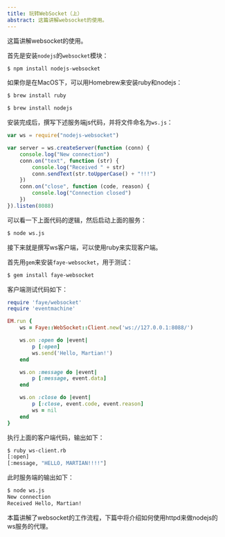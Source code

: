 ```yaml
---
title: 玩转WebSocket（上）
abstract: 这篇讲解websocket的使用。
---
```




这篇讲解websocket的使用。

首先是安装`nodejs`的`websocket`模块：

```bash
$ npm install nodejs-websocket 
```

如果你是在MacOS下，可以用Homebrew来安装ruby和nodejs：

```bash
$ brew install ruby
```

```bash
$ brew install nodejs
```

安装完成后，撰写下述服务端js代码，并将文件命名为`ws.js`：

```javascript
var ws = require("nodejs-websocket")

var server = ws.createServer(function (conn) {
    console.log("New connection")
    conn.on("text", function (str) {
        console.log("Received " + str)
        conn.sendText(str.toUpperCase() + "!!!")
    })
    conn.on("close", function (code, reason) {
        console.log("Connection closed")
    })
}).listen(8088)
```

可以看一下上面代码的逻辑，然后启动上面的服务：

```bash
$ node ws.js
```

接下来就是撰写ws客户端，可以使用ruby来实现客户端。

首先用`gem`来安装`faye-websocket`，用于测试：

```bash
$ gem install faye-websocket
```

客户端测试代码如下：

```ruby
require 'faye/websocket'
require 'eventmachine'

EM.run {
    ws = Faye::WebSocket::Client.new('ws://127.0.0.1:8088/')

    ws.on :open do |event|
        p [:open]
        ws.send('Hello, Martian!')
    end

    ws.on :message do |event|
        p [:message, event.data]
    end

    ws.on :close do |event|
        p [:close, event.code, event.reason]
        ws = nil
    end
}
```

执行上面的客户端代码，输出如下：

```bash
$ ruby ws-client.rb
[:open]
[:message, "HELLO, MARTIAN!!!!"]
```

此时服务端的输出如下：

```bash
$ node ws.js
New connection
Received Hello, Martian!
``` 

本篇讲解了websocket的工作流程，下篇中将介绍如何使用httpd来做nodejs的ws服务的代理。
